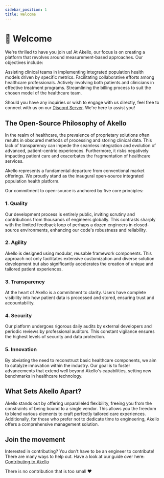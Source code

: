 ```yaml
---
sidebar_position: 1
title: Welcome
---
```

# 🙏 Welcome

We're thrilled to have you join us! At Akello, our focus is on creating a platform that revolves around measurement-based approaches. Our objectives include:

Assisting clinical teams in implementing integrated population health models driven by specific metrics.
Facilitating collaborative efforts among healthcare professionals.
Actively involving both patients and clinicians in effective treatment programs.
Streamlining the billing process to suit the chosen model of the healthcare team.

Should you have any inquiries or wish to engage with us directly, feel free to connect with us on our [Discord Server](https://discord.gg/WSqNrWBKKw). We're here to assist you!

##  The Open-Source Philosophy of Akello
In the realm of healthcare, the prevalence of proprietary solutions often results in obscured methods of processing and storing clinical data. This lack of transparency can impede the seamless integration and evolution of advanced, patient-centric experiences. Furthermore, it risks negatively impacting patient care and exacerbates the fragmentation of healthcare services.

Akello represents a fundamental departure from conventional market offerings. We proudly stand as the inaugural open-source integrated population health platform.

Our commitment to open-source is anchored by five core principles:

### 1. Quality
   Our development process is entirely public, inviting scrutiny and contributions from thousands of engineers globally. This contrasts sharply with the limited feedback loop of perhaps a dozen engineers in closed-source environments, enhancing our code's robustness and reliability.

### 2. Agility
   Akello is designed using modular, reusable framework components. This approach not only facilitates extensive customization and diverse solution development but also significantly accelerates the creation of unique and tailored patient experiences.

### 3. Transparency
   At the heart of Akello is a commitment to clarity. Users have complete visibility into how patient data is processed and stored, ensuring trust and accountability.

### 4. Security
   Our platform undergoes rigorous daily audits by external developers and periodic reviews by professional auditors. This constant vigilance ensures the highest levels of security and data protection.

### 5. Innovation
   By obviating the need to reconstruct basic healthcare components, we aim to catalyze innovation within the industry. Our goal is to foster advancements that extend well beyond Akello's capabilities, setting new benchmarks in healthcare technology.

## What Sets Akello Apart?

Akello stands out by offering unparalleled flexibility, freeing you from the constraints of being bound to a single vendor. This allows you the freedom to blend various elements to craft perfectly tailored care experiences. Additionally, for those who prefer not to dedicate time to engineering, Akello offers a comprehensive management solution.

## Join the movement

Interested in contributing? You don't have to be an engineer to contribute! There are many ways to help out. Have a look at our guide over here: [Contributing to Akello](/docs/developers/contributing/)

There is no contribution that is too small ❤️
